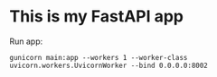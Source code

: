 # This is my FastAPI app

Run app:

```shell
gunicorn main:app --workers 1 --worker-class uvicorn.workers.UvicornWorker --bind 0.0.0.0:8002
```